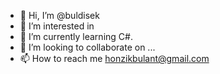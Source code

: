 - 👋 Hi, I’m @buldisek
- 👀 I’m interested in 
- 🌱 I’m currently learning C#.
- 💞️ I’m looking to collaborate on ...
- 📫 How to reach me honzikbulant@gmail.com

<!---
buldisek/buldisek is a ✨ special ✨ repository because its `README.md` (this file) appears on your GitHub profile.
You can click the Preview link to take a look at your changes.
--->
